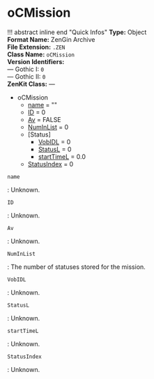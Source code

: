 # oCMission

!!! abstract inline end "Quick Infos"
    **Type:** Object<br/>
    **Format Name:** ZenGin Archive<br/>
    **File Extension:** `.ZEN`<br/>
    **Class Name:** `oCMission`<br/>
    **Version Identifiers:**<br />
    — Gothic I: `0`<br/>
    — Gothic II: `0`<br/>
    **ZenKit Class:** *—*

<ul class="sp-list">
    <li class="sp-type">
        <span>oCMission</span>
        <ul class="sp-list">
            <li class="sp-string"><a href="#name">name</a> = ""</li>
            <li class="sp-int"><a href="#ID">ID</a> = 0</li>
            <li class="sp-bool"><a href="#Av">Av</a> = FALSE</li>
            <li class="sp-int"><a href="#NumInList">NumInList</a> = 0</li>
            <li class="sp-folder">
                <span>[Status]</span>
                <ul class="sp-list">
                    <li class="sp-int"><a href="#VobIDL">VobIDL</a> = 0</li>
                    <li class="sp-int"><a href="#StatusL">StatusL</a> = 0</li>
                    <li class="sp-float"><a href="#startTimeL">startTimeL</a> = 0.0</li>
                </ul>
            </li>
            <li class="sp-int"><a href="#StatusIndex">StatusIndex</a> = 0</li>
        </ul>
    </li>
</ul>

<a name="name" class="t-str"></a> `name`

:   Unknown.

<a name="ID" class="t-int"></a> `ID`

:   Unknown.


<a name="Av" class="t-bool"></a> `Av`

:   Unknown.

<a name="NumInList" class="t-int"></a> `NumInList`

:   The number of statuses stored for the mission.

<a name="VobIDL" class="t-int"></a> `VobIDL`

:   Unknown.

<a name="StatusL" class="t-int"></a> `StatusL`

:   Unknown.

<a name="startTimeL" class="t-float"></a> `startTimeL`

:   Unknown.

<a name="StatusIndex" class="t-int"></a> `StatusIndex`

:   Unknown.
